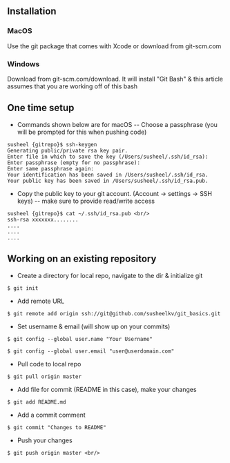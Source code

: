 ## Installation

### MacOS
Use the git package that comes with Xcode or download from
git-scm.com
### Windows 
Download from git-scm.com/download. It will install "Git Bash" & this
article assumes that you are working off of this bash


## One time setup
- Commands shown below are for macOS
-- Choose a passphrase (you will be prompted for this when pushing code)
```
susheel {gitrepo}$ ssh-keygen 
Generating public/private rsa key pair.
Enter file in which to save the key (/Users/susheel/.ssh/id_rsa): 
Enter passphrase (empty for no passphrase): 
Enter same passphrase again: 
Your identification has been saved in /Users/susheel/.ssh/id_rsa. 
Your public key has been saved in /Users/susheel/.ssh/id_rsa.pub. 
```
- Copy the public key to your git account. (Account -> settings -> SSH keys)
-- make sure to provide read/write access
```
susheel {gitrepo}$ cat ~/.ssh/id_rsa.pub <br/>
ssh-rsa xxxxxxx........
.... 
.... 
.... 
```

## Working on an existing repository

- Create a directory for local repo, navigate to the dir & initialize git
```
$ git init
```
- Add remote URL
```
$ git remote add origin ssh://git@github.com/susheelkv/git_basics.git 
```

- Set username & email (will show up on your commits)

```
$ git config --global user.name "Your Username" 

$ git config --global user.email "user@userdomain.com" 

```

- Pull code to local repo
```
$ git pull origin master 
```

- Add file for commit (README in this case), make your changes
```
$ git add README.md 
```

- Add a commit comment
```
$ git commit "Changes to README" 
```
- Push your changes
```
$ git push origin master <br/>
```
